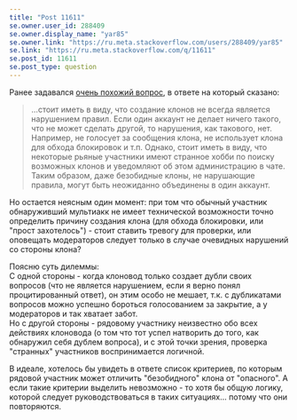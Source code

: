 ```yaml
---
title: "Post 11611"
se.owner.user_id: 288409
se.owner.display_name: "yar85"
se.owner.link: "https://ru.meta.stackoverflow.com/users/288409/yar85"
se.link: "https://ru.meta.stackoverflow.com/q/11611"
se.post_id: 11611
se.post_type: question
---
```

<p>Ранее задавался <a href="https://ru.meta.stackoverflow.com/q/8459/288409">очень похожий вопрос</a>, в ответе на который сказано:</p>
<blockquote>
<p>...стоит иметь в виду, что создание клонов не всегда является нарушением правил. Если один аккаунт не делает ничего такого, что не может сделать другой, то нарушения, как такового, нет. Например, не голосует за сообщения клона, не использует клона для обхода блокировок и т.п. Однако, стоит иметь в виду, что некоторые рьяные участники имеют странное хобби по поиску возможных клонов и уведомляют об этом администрацию в чате. Таким образом, даже безобидные клоны, не нарушающие правила, могут быть неожиданно объединены в один аккаунт.</p>
</blockquote>
<p>Но остается неясным один момент: при том что обычный участник обнаруживший мультиакк не имеет технической возможности точно определить причину создания клона (для обхода блокировки, или &quot;прост захотелось&quot;) - стоит ставить тревогу для проверки, или оповещать модераторов следует только в случае очевидных нарушений со стороны клона?</p>
<p>Поясню суть дилеммы:<br />
С одной стороны - когда клоновод только создает дубли своих вопросов (что не является нарушением, если я верно понял процитированный ответ), он этим особо не мешает, т.к. с дубликатами вопросов можно успешно бороться голосованием за закрытие, а у модераторов и так хватает забот.<br />
Но с другой стороны - рядовому участнику неизвестно обо всех действиях клоновода (о том что тот успел натворить до того, как обнаружил себя дублем вопроса), и с этой точки зрения, проверка &quot;странных&quot; участников воспринимается логичной.</p>
<p>В идеале, хотелось бы увидеть в ответе список критериев, по которым рядовой участник может отличить &quot;безобидного&quot; клона от &quot;опасного&quot;. А если такие критерии выделить невозможно - то хотя бы общую логику, которой следует руководствоваться в таких ситуациях... потому что они повторяются.</p>

